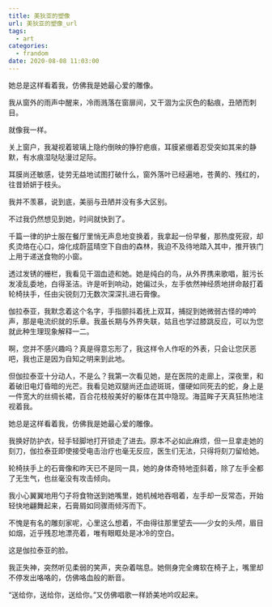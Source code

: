 ```yaml
---
title: 美狄亚的塑像
url: 美狄亚的塑像_url
tags:
  - art
categories:
  - frandom
date: 2020-08-08 11:03:00
---
```

她总是这样看着我，仿佛我是她最心爱的雕像。

<!-- more -->
我从窗外的雨声中醒来，冷雨溅落在窗扉间，又干涸为尘灰色的黏痕，丑陋而刺目。

就像我一样。

关上窗户，我凝视着玻璃上隐约倒映的狰狞疤痕，耳膜紧绷着忍受突如其来的静默，有水痕湿哒哒漫过足际。

耳膜尚还敏感，徒劳无益地试图打破什么，窗外落叶已经遍地，苍黄的、残红的，往昔娇妍于枝头。

我并不羡慕，说到底，美丽与丑陋并没有多大区别。

不过我仍然想见到她，时间就快到了。

千篇一律的护士服在餐厅里悄无声息地变换着，我拿起一份早餐，那热度死寂，却炙烫烙在心口，熔化成蔚蓝晴空下自由的森林，我迫不及待地踏入其中，推开铁门上用于递送食物的小窗。

透过发锈的栅栏，我看见干涸血迹和她。她是纯白的鸟，从外界携来歌唱，脏污长发凌乱委地，白得圣洁。许是听到响动，她偏过头，左手依然神经质地拼命敲打着轮椅扶手，任由尖锐刻刀无数次深深扎进石膏像。

伽拉泰亚，我默念着这个名字，手指颤抖着抚上双耳，捕捉到她微弱古怪的呻吟声，那是电流织就的乐章。我虽长期与外界失联，姑且也学过膝跳反应，可以为您就此种生理现象解释一二。

啊，您并不感兴趣吗？真是得意忘形了，我这样令人作呕的外表，只会让您厌恶吧，我也正是因为自知之明来到此地。

但伽拉泰亚十分动人，不是么？我第一次看见她，是在医院的走廊上，深夜里，和着破旧电灯昏暗的光芒。我看见她双腿尚还血迹斑斑，僵硬如同死去的蛇，身上是一件宽大的丝绸长裙，百合花枝般美好的躯体在其中隐现。海蓝眸子天真狂热地注视着我。

她总是这样看着我，仿佛我是她最心爱的雕像。

我换好防护衣，轻手轻脚地打开锁走了进去。原本不必如此麻烦，但一旦拿走她的刻刀，伽拉泰亚即使接受电击治疗也毫无反应，医生们无法，只得将刻刀留给她。

轮椅扶手上的石膏像和昨天已不是同一具，她的身体奇特地歪斜着，除了左手全都了无生气，也丝毫没有攻击倾向。

我小心翼翼地用勺子将食物送到她嘴里，她机械地吞咽着，左手却一反常态，开始轻快地翩舞起来，石膏屑如同骤雨倾泻而下。

不愧是有名的雕刻家呢，心里这么想着，不由得往那里望去——少女的头颅，眉目如烟，近乎残忍地漂亮着，唯有眼眶处是冰冷的空白。

这是伽拉泰亚的脸。

我正失神，突然听见柔弱的笑声，夹杂着喘息。她侧身完全瘫软在椅子上，嘴里却不停发出咯咯的，仿佛咯血般的断音。

“送给你，送给你，送给你。”又仿佛唱歌一样娇美地吟叹起来。
